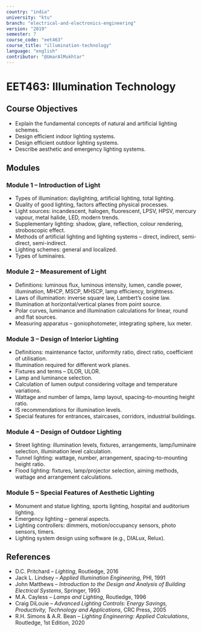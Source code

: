 ```yaml
---
country: "india"
university: "ktu"
branch: "electrical-and-electronics-engineering"
version: "2019"
semester: 7
course_code: "eet463"
course_title: "illumination-technology"
language: "english"
contributor: "@UmarAlMukhtar"
---
```


# EET463: Illumination Technology  

## Course Objectives  
- Explain the fundamental concepts of natural and artificial lighting schemes.  
- Design efficient indoor lighting systems.  
- Design efficient outdoor lighting systems.  
- Describe aesthetic and emergency lighting systems.  

## Modules  

### Module 1 – Introduction of Light  
- Types of illumination: daylighting, artificial lighting, total lighting.  
- Quality of good lighting, factors affecting physical processes.  
- Light sources: incandescent, halogen, fluorescent, LPSV, HPSV, mercury vapour, metal halide, LED, modern trends.  
- Supplementary lighting: shadow, glare, reflection, colour rendering, stroboscopic effect.  
- Methods of artificial lighting and lighting systems – direct, indirect, semi-direct, semi-indirect.  
- Lighting schemes: general and localized.  
- Types of luminaires.  

### Module 2 – Measurement of Light  
- Definitions: luminous flux, luminous intensity, lumen, candle power, illumination, MHCP, MSCP, MHSCP, lamp efficiency, brightness.  
- Laws of illumination: inverse square law, Lambert’s cosine law.  
- Illumination at horizontal/vertical planes from point source.  
- Polar curves, luminance and illumination calculations for linear, round and flat sources.  
- Measuring apparatus – goniophotometer, integrating sphere, lux meter.  

### Module 3 – Design of Interior Lighting  
- Definitions: maintenance factor, uniformity ratio, direct ratio, coefficient of utilisation.  
- Illumination required for different work planes.  
- Fixtures and terms – DLOR, ULOR.  
- Lamp and luminance selection.  
- Calculation of lumen output considering voltage and temperature variations.  
- Wattage and number of lamps, lamp layout, spacing-to-mounting height ratio.  
- IS recommendations for illumination levels.  
- Special features for entrances, staircases, corridors, industrial buildings.  

### Module 4 – Design of Outdoor Lighting  
- Street lighting: illumination levels, fixtures, arrangements, lamp/luminaire selection, illumination level calculation.  
- Tunnel lighting: wattage, number, arrangement, spacing-to-mounting height ratio.  
- Flood lighting: fixtures, lamp/projector selection, aiming methods, wattage and arrangement calculations.  

### Module 5 – Special Features of Aesthetic Lighting  
- Monument and statue lighting, sports lighting, hospital and auditorium lighting.  
- Emergency lighting – general aspects.  
- Lighting controllers: dimmers, motion/occupancy sensors, photo sensors, timers.  
- Lighting system design using software (e.g., DIALux, Relux).  

## References  
- D.C. Pritchard – *Lighting*, Routledge, 2016  
- Jack L. Lindsey – *Applied Illumination Engineering*, PHI, 1991  
- John Matthews – *Introduction to the Design and Analysis of Building Electrical Systems*, Springer, 1993  
- M.A. Cayless – *Lamps and Lighting*, Routledge, 1996  
- Craig DiLouie – *Advanced Lighting Controls: Energy Savings, Productivity, Technology and Applications*, CRC Press, 2005  
- R.H. Simons & A.R. Bean – *Lighting Engineering: Applied Calculations*, Routledge, 1st Edition, 2020  
